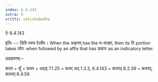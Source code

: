 ```yaml
---
index: 6.4.143
sutra: टेः
vritti: satishabodha
---
```



 टेः 6.4.143 


वृत्तिः --: डिति भस्य टेर्लोपः। When the अङ्गम् has the भ-सञ्ज्ञा, then its टि portion takes लोप: when followed by an affix that has डकारः as an indicatory letter. 


उदाहरणम् – 


कतर + सुँ = कतर + अद्ड् 7.1.25 = कतर् अद् 1.3.3, 6.4.143 = कतरद् 8.2.39 = कतरद्, कतरत् 8.4.56 



